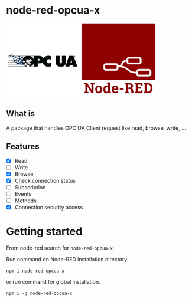 # node-red-opcua-x
<img src="icons/opcua-logo.png" alt="drawing" style="height:200px;"/>
<img src="images/node-red-logo.png" alt="drawing" style="height:200px;"/>

## What is
A package that handles OPC UA Client request like read, browse, write, ...

## Features

- [x] Read
- [ ] Write
- [x] Browse
- [x] Check connection status
- [ ] Subscription
- [ ] Events
- [ ] Methods
- [x] Connection security access

# Getting started
From node-red search for `node-red-opcua-x`

Run command on Node-RED installation directory.
	
    npm i node-red-opcua-x

or run command for global installation.

	npm i -g node-red-opcua-x
